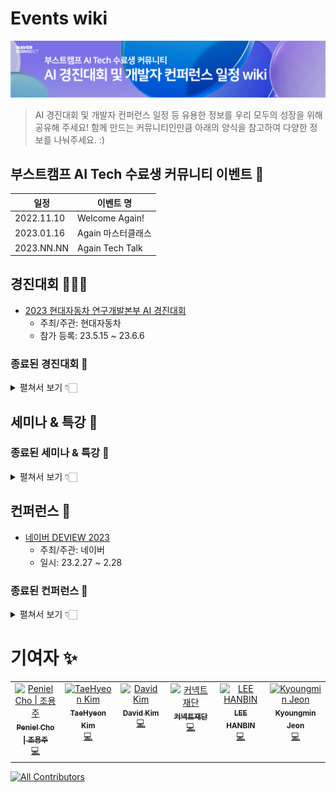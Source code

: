 # Events wiki

![깃헙 이벤트](static/header-image.png)

> AI 경진대회 및 개발자 컨퍼런스 일정 등 유용한 정보를 우리 모두의 성장을 위해 공유해 주세요!
> 함께 만드는 커뮤니티인만큼 아래의 양식을 참고하여 다양한 정보를 나눠주세요. :) 

## 부스트캠프 AI Tech 수료생 커뮤니티 이벤트 🎁
|일정|이벤트 명|
|------|---|
|2022.11.10|Welcome Again!|
|2023.01.16|Again 마스터클래스|
|2023.NN.NN|Again Tech Talk|


## 경진대회 🧑🏻‍💻

- [2023 현대자동차 연구개발본부 AI 경진대회]([https://slashpage.com/@genai](https://www.apply.hyundai-ai-competition.com/))
  + 주최/주관: 현대자동차
  + 참가 등록: 23.5.15 ~ 23.6.6



### 종료된 경진대회 💼
<details>
<summary> 펼쳐서 보기 👇🏻 </summary>
<br/>

- [OTTO – Multi-Objective Recommender System](https://www.kaggle.com/competitions/otto-recommender-system/overview)
  + 주최/주관: Kaggle
  + 참가: 22.11.1 ~ 23.1.24

- [LGU+ 콘텐츠 추천 경진대회](https://github.com/UpstageAI/2022-lguplus-AI-Ground)
  + 주최: LG U+, 주관: Upstage
  + 참가 접수: 22.10.10 ~ 10.31

- [국방 AI 경진대회](https://aiconnect.kr/competition/detail/213)
  + 주최: 국방부, 과학기술정보통신부, 주관: 정보통신기획평가원, 한국공개소프트웨어협회, 이노베이션 아카데미
  + 참가 접수: 22.9.30 ~ 11.2 
  
- [2022 국립국어원 인공 지능 언어 능력 평가 대회](https://corpus.korean.go.kr/)
  + 주최: 문화체육관광부 국립국어원
  + 참가 접수: 22.10.4 ~ 11.4 

- [Open Problems - Multimodal Single-Cell Integration](https://www.kaggle.com/competitions/open-problems-multimodal/overview/timeline)
  + 주최/주관: Kaggle
  + 참가 접수: 22.8.15 ~ 22.11.8

- [Medical AI Challenge 2022 - Sleep AI Challenge ver.3](https://maic.or.kr)
  + 주최: 서울대학교병원
  + 참가 접수: 22.10.19 ~ 11.11 

- [Feedback Prize - English Language Learning](https://www.kaggle.com/competitions/feedback-prize-english-language-learning/overview/timeline)
  + 주최/주관: Kaggle
  + 참가 접수: 22.8.30 ~ 22.11.22  

- [2022 Kaggle Machine Learning & Data Science Survey](https://www.kaggle.com/competitions/kaggle-survey-2022/discussion)
  + 주최/주관: Kaggle
  
- [Medical AI Challenge 2022 - CDM Ai Challenge ver 2: Predicting Hypoxemia](https://maic.or.kr)
  + 주최: 서울대학교병원
  + 참가 접수: 22.11.25 ~ 12.06 

- [2022 한국어 멀티세션 데이터 해커톤 대회](https://makersweb.net/event/25175)
  + 주최: 한국지능정보사회진흥원, 미디어젠
  + 참가 접수: 22.11.24 ~ 22.12.7

- [제4회 대학생 AI x BOOKATHON 대회](https://dacon.io/competitions/official/236035/overview/description)
  + 주최: 성균관대학교,산학연기술혁신공유협의회, 주관: 강원대학교LINC 3.0사업단, 고려대학교 LINC 3.0사업단, 성균관대학교 LINC 3.0사업단, 충남대학교 LINC 3.0사업단
  + 참가: 22.11.07 ~ 22.12.22
  
- [Novozymes Enzyme Stability Prediction](https://www.kaggle.com/competitions/novozymes-enzyme-stability-prediction/overview/timeline)
  + 주최/주관: Kaggle
  + 참가 접수: 22.9.21 ~ 22.12.27
  
- [G2Net Detecting Continuous Gravitational Waves](https://www.kaggle.com/competitions/g2net-detecting-continuous-gravitational-waves/overview/timeline)
  + 주최/주관: Kaggle
  + 참가: 22.10.4 ~ 22.12.27
  
- [NFL Big Data Bowl 2023](https://www.kaggle.com/competitions/nfl-big-data-bowl-2023/overview/timeline)
  + 주최/주관: Kaggle
  + 대회 일정: 22.10.10 ~ 23.1.9

- [제조업 노동자 근골격계 부담요인 예방 인공지능 데이터구축 HACKATHON](https://nadomaker.space/bbs/board.php?bo_table=notice&wr_id=69)
  + 주최: NIA, 주관: 에이치엔아이씨 (주), (주)글로비트, 나사렛대학교 산학협력단, 동의대학교 산학협력단, 부산시 기계공업 협동조합
  + 대회 일정: 22.12.12 ~ 23.1.11
  
- [유전체 정보 품종 분류 AI 경진대회](https://dacon.io/competitions/official/236035/overview/description)
  + 주최: 충남대학교, 티엔티리써치, AI Frenz, 주관: 데이콘
  + 참가: 22.12.26 ~ 23.1.16

- [2023 교원그룹 AI 챌린지 <예선>](https://dacon.io/competitions/official/236042/overview/description)
  + 주최: (주)교원, 주관: 데이콘
  + 참가: 22.12.26 ~ 23.1.16

- [제1회 Gen AI 해커톤](https://slashpage.com/@genai)
  + 주최/주관: Primer 당근마켓 Upstage
  + 참가 등록: 23.3.13 ~ 23.3.26
  
</details>

  
## 세미나 & 특강 📖

### 종료된 세미나 & 특강 💼
<details>
<summary> 펼쳐서 보기 👇🏻 </summary>
<br/>
- [좋은 추천, 잘 맞는 추천, 새로운 추천 (부제: RecSys2022 논문과 함께 보는 추천 시스템)](https://www.upstage.ai/events/recsys2022)
  + 주최/주관: 업스테이지(Upstage)
  + 일시: 22.11.10 20:00 ~ 21:00
</details>
  
  
## 컨퍼런스 💭

- [네이버 DEVIEW 2023](https://deview.kr/2023/cfs)
  + 주최/주관: 네이버
  + 일시: 23.2.27 ~ 2.28

### 종료된 컨퍼런스 💼
<details>
<summary> 펼쳐서 보기 👇🏻 </summary>
<br/>
- [Software Edu Fest](https://sef.connect.or.kr/2022)
  + 주최/주관: 네이버 커넥트재단
  + 일시: 22.11.22 ~ 11.25
  
- [2022 7th SK Tech SUMMIT](https://www.sktechsummit.com/)
  + 주최/주관: SK
  + 일시: 22.11.8 ~ 11.9 

- [Samsung Software Developer Conference 2022](https://www.ssdc.kr/)
  + 주최/주관: 삼성전자
  + 일시: 22.11.15 ~ 11.16

- [NHN Forward 2022](https://forward.nhn.com/2022)
  + 주최/주관: NHN
  + 일시: 22.11.24
</details>
  


# 기여자 ✨

<!-- ALL-CONTRIBUTORS-LIST:START - Do not remove or modify this section -->
<!-- prettier-ignore-start -->
<!-- markdownlint-disable -->
<table>
  <tbody>
    <tr>
      <td align="center" valign="top" width="14.28%"><a href="https://github.com/thepenielcho"><img src="https://avatars.githubusercontent.com/u/60251602?v=4?s=100" width="100px;" alt="Peniel Cho &#124; 조용주"/><br /><sub><b>Peniel Cho &#124; 조용주</b></sub></a><br /><a href="https://github.com/boostcamp-AI-Tech-alumni/Events/commits?author=thepenielcho" title="Code">💻</a></td>
      <td align="center" valign="top" width="14.28%"><a href="https://github.com/taehyeonk"><img src="https://avatars.githubusercontent.com/u/29690062?v=4?s=100" width="100px;" alt="TaeHyeon Kim"/><br /><sub><b>TaeHyeon Kim</b></sub></a><br /><a href="https://github.com/boostcamp-AI-Tech-alumni/Events/commits?author=taehyeonk" title="Code">💻</a></td>
      <td align="center" valign="top" width="14.28%"><a href="https://github.com/howru-hayul"><img src="https://avatars.githubusercontent.com/u/96903352?v=4?s=100" width="100px;" alt="David Kim"/><br /><sub><b>David Kim</b></sub></a><br /><a href="https://github.com/boostcamp-AI-Tech-alumni/Events/commits?author=howru-hayul" title="Code">💻</a></td>
      <td align="center" valign="top" width="14.28%"><a href="https://github.com/connectfoundation"><img src="https://avatars.githubusercontent.com/u/50396533?v=4?s=100" width="100px;" alt="커넥트재단"/><br /><sub><b>커넥트재단</b></sub></a><br /><a href="https://github.com/boostcamp-AI-Tech-alumni/Events/commits?author=connectfoundation" title="Code">💻</a></td>
      <td align="center" valign="top" width="14.28%"><a href="https://han-bin.tistory.com"><img src="https://avatars.githubusercontent.com/u/24227863?v=4?s=100" width="100px;" alt="LEE HANBIN"/><br /><sub><b>LEE HANBIN</b></sub></a><br /><a href="https://github.com/boostcamp-AI-Tech-alumni/Events/commits?author=binlee52" title="Code">💻</a></td>
      <td align="center" valign="top" width="14.28%"><a href="https://github.com/seoulsky-field"><img src="https://avatars.githubusercontent.com/u/83350060?v=4?s=100" width="100px;" alt="Kyoungmin Jeon"/><br /><sub><b>Kyoungmin Jeon</b></sub></a><br /><a href="https://github.com/boostcamp-AI-Tech-alumni/Events/commits?author=seoulsky-field" title="Code">💻</a></td>
    </tr>
  </tbody>
</table>

<!-- markdownlint-restore -->
<!-- prettier-ignore-end -->

<!-- ALL-CONTRIBUTORS-LIST:END -->

<!-- ALL-CONTRIBUTORS-BADGE:START - Do not remove or modify this section -->
[![All Contributors](https://img.shields.io/badge/all_contributors-6-orange.svg?style=flat-square)](#contributors-)
<!-- ALL-CONTRIBUTORS-BADGE:END -->
